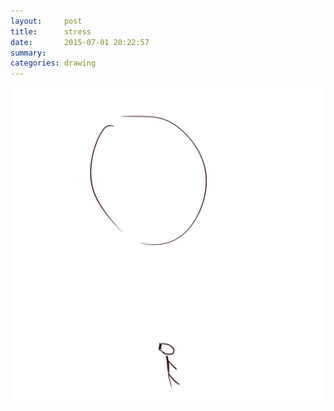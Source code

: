 ```yaml
---
layout:     post
title:      stress
date:       2015-07-01 20:22:57
summary:    
categories: drawing
---
```

![stress](/images/diary/stress.png "I was really stressed when acknowledging that July is coming.")